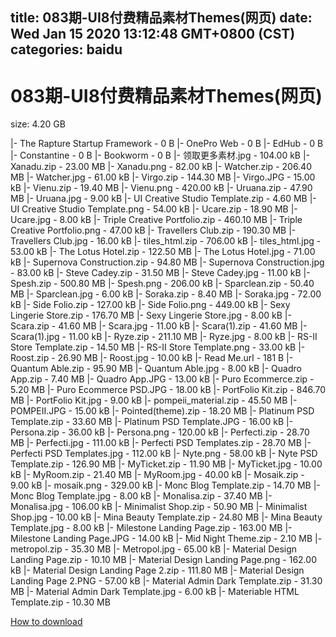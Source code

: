 
title: 083期-UI8付费精品素材Themes(网页)
date: Wed Jan 15 2020 13:12:48 GMT+0800 (CST)    
categories: baidu
---

# 083期-UI8付费精品素材Themes(网页)
size: 4.20 GB
 
 
|- The Rapture Startup Framework - 0 B
|- OnePro Web - 0 B
|- EdHub - 0 B
|- Constantine - 0 B
|- Bookworm - 0 B
|- 领取更多素材.jpg - 104.00 kB
|- Xanadu.zip - 23.00 MB
|- Xanadu.png - 82.00 kB
|- Watcher.zip - 206.40 MB
|- Watcher.jpg - 61.00 kB
|- Virgo.zip - 144.30 MB
|- Virgo.JPG - 15.00 kB
|- Vienu.zip - 19.40 MB
|- Vienu.png - 420.00 kB
|- Uruana.zip - 47.90 MB
|- Uruana.jpg - 9.00 kB
|- UI Creative Studio Template.zip - 4.60 MB
|- UI Creative Studio Template.png - 54.00 kB
|- Ucare.zip - 18.90 MB
|- Ucare.jpg - 8.00 kB
|- Triple Creative Portfolio.zip - 460.10 MB
|- Triple Creative Portfolio.png - 47.00 kB
|- Travellers Club.zip - 190.30 MB
|- Travellers Club.jpg - 16.00 kB
|- tiles_html.zip - 706.00 kB
|- tiles_html.jpg - 53.00 kB
|- The Lotus Hotel.zip - 122.50 MB
|- The Lotus Hotel.jpg - 71.00 kB
|- Supernova Construction.zip - 94.80 MB
|- Supernova Construction.jpg - 83.00 kB
|- Steve Cadey.zip - 31.50 MB
|- Steve Cadey.jpg - 11.00 kB
|- Spesh.zip - 500.80 MB
|- Spesh.png - 206.00 kB
|- Sparclean.zip - 50.40 MB
|- Sparclean.jpg - 6.00 kB
|- Soraka.zip - 8.40 MB
|- Soraka.jpg - 72.00 kB
|- Side Folio.zip - 127.00 kB
|- Side Folio.png - 449.00 kB
|- Sexy Lingerie Store.zip - 176.70 MB
|- Sexy Lingerie Store.jpg - 8.00 kB
|- Scara.zip - 41.60 MB
|- Scara.jpg - 11.00 kB
|- Scara(1).zip - 41.60 MB
|- Scara(1).jpg - 11.00 kB
|- Ryze.zip - 211.10 MB
|- Ryze.jpg - 8.00 kB
|- RS-II Store Template.zip - 14.50 MB
|- RS-II Store Template.png - 33.00 kB
|- Roost.zip - 26.90 MB
|- Roost.jpg - 10.00 kB
|- Read Me.url - 181 B
|- Quantum Able.zip - 95.90 MB
|- Quantum Able.jpg - 8.00 kB
|- Quadro App.zip - 7.40 MB
|- Quadro App.JPG - 13.00 kB
|- Puro Ecommerce.zip - 5.20 MB
|- Puro Ecommerce PSD.JPG - 18.00 kB
|- PortFolio Kit.zip - 846.70 MB
|- PortFolio Kit.jpg - 9.00 kB
|- pompeii_material.zip - 45.50 MB
|- POMPEII.JPG - 15.00 kB
|- Pointed(theme).zip - 18.20 MB
|- Platinum PSD Template.zip - 33.60 MB
|- Platinum PSD Template.JPG - 16.00 kB
|- Persona.zip - 36.00 kB
|- Persona.png - 120.00 kB
|- Perfecti.zip - 28.70 MB
|- Perfecti.jpg - 111.00 kB
|- Perfecti PSD Templates.zip - 28.70 MB
|- Perfecti PSD Templates.jpg - 112.00 kB
|- Nyte.png - 58.00 kB
|- Nyte PSD Template.zip - 126.90 MB
|- MyTicket.zip - 11.90 MB
|- MyTicket.jpg - 10.00 kB
|- MyRoom.zip - 21.40 MB
|- MyRoom.jpg - 40.00 kB
|- Mosaik.zip - 9.00 kB
|- mosaik.png - 329.00 kB
|- Monc Blog Template.zip - 14.70 MB
|- Monc Blog Template.jpg - 8.00 kB
|- Monalisa.zip - 37.40 MB
|- Monalisa.jpg - 106.00 kB
|- Minimalist Shop.zip - 50.90 MB
|- Minimalist Shop.jpg - 10.00 kB
|- Mina Beauty Template.zip - 24.80 MB
|- Mina Beauty Template.jpg - 8.00 kB
|- Milestone Landing Page.zip - 163.00 MB
|- Milestone Landing Page.JPG - 14.00 kB
|- Mid Night Theme.zip - 2.10 MB
|- metropol.zip - 35.30 MB
|- Metropol.jpg - 65.00 kB
|- Material Design Landing Page.zip - 10.10 MB
|- Material Design Landing Page.png - 162.00 kB
|- Material Design Landing Page 2.zip - 111.80 MB
|- Material Design Landing Page 2.PNG - 57.00 kB
|- Material Admin Dark Template.zip - 31.30 MB
|- Material Admin Dark Template.jpg - 6.00 kB
|- Materiable HTML Template.zip - 10.30 MB

[How to download](https://bpcam.bemobtrk.com/go/2ceec3aa-1ca2-46d6-b9ff-aaa5c184517c?jno=562)